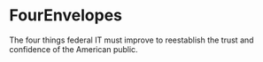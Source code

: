# FourEnvelopes
The four things federal IT must improve to reestablish the trust and confidence of the American public.

